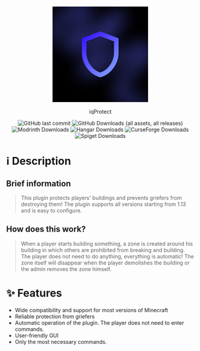 <p align="center">
<img src="icon.png" width="256" height="256"></img>
<p align="center">iqProtect</p>
<div align="center">
  <img alt="GitHub last commit" src="https://img.shields.io/github/last-commit/iquldev/iqprotect">
  <img alt="GitHub Downloads (all assets, all releases)" src="https://img.shields.io/github/downloads/iquldev/iqprotect/total">
</div>
<div align="center">
  <img alt="Modrinth Downloads" src="https://img.shields.io/modrinth/dt/iqprotect?logo=modrinth&color=green">
  <img alt="Hangar Downloads" src="https://img.shields.io/hangar/dt/iqprotect?color=blue">
  <img alt="CurseForge Downloads" src="https://img.shields.io/curseforge/dt/iqprotect?logo=curseforge&color=orange">
  <img alt="Spiget Downloads" src="https://img.shields.io/spiget/downloads/iqprotect?color=red">
</div>
</p>

# ℹ️ Description
## Brief information
> This plugin protects players' buildings and prevents griefers from destroying them! The plugin supports all versions starting from 1.13 and is easy to configure.
## How does this work?
> When a player starts building something, a zone is created around his building in which others are prohibited from breaking and building. The player does not need to do anything, everything is automatic! The zone itself will disappear when the player demolishes the building or the admin removes the zone himself.

# ✨ Features
- Wide compatibility and support for most versions of Minecraft
- Reliable protection from griefers
- Automatic operation of the plugin. The player does not need to enter commands.
- User-friendly GUI
- Only the most necessary commands.
